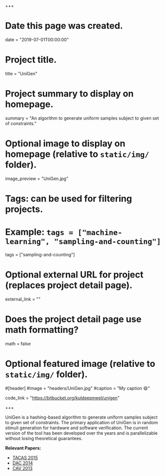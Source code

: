 +++
# Date this page was created.
date = "2019-07-01T00:00:00"

# Project title.
title = "UniGen"

# Project summary to display on homepage.
summary = "An algorithm to generate uniform samples subject to given set of constraints."

# Optional image to display on homepage (relative to `static/img/` folder).
image_preview = "UniGen.jpg"

# Tags: can be used for filtering projects.
# Example: `tags = ["machine-learning", "sampling-and-counting"]`
tags = ["sampling-and-counting"]

# Optional external URL for project (replaces project detail page).
external_link = ""

# Does the project detail page use math formatting?
math = false

# Optional featured image (relative to `static/img/` folder).
#[header]
#image = "headers/UniGen.jpg"
#caption = "My caption :smile:"

code_link = "https://bitbucket.org/kuldeepmeel/unigen"

+++

UniGen is a hashing-based algorithm to generate uniform samples subject to given set of constraints. The primary application of UniGen is in random stimuli generation for hardware and software verification. The current version of the tool has been developed over the years and is parallelizable without losing theoretical guarantees.

**Relevant Papers:**

* [TACAS 2015](https://www.comp.nus.edu.sg/~meel/Papers/Tacas15.pdf "TACAS 2015")
* [DAC 2014](https://www.comp.nus.edu.sg/~meel/Papers/DAC2014.pdf "DAC 2014")
* [CAV 2013](https://www.comp.nus.edu.sg/~meel/Papers/cav13.pdf "CAV 2013")

